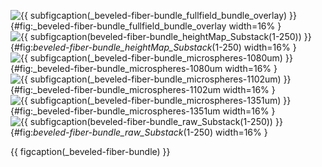<!-- MDFIGINCLUDE(_beveled-fiber-bundle) -->
<div id="fig:_beveled-fiber-bundle">

![{{ subfigcaption(_beveled-fiber-bundle_fullfield_bundle_overlay) }}](img/_beveled-fiber-bundle/fullfield_bundle_overlay.png){#fig:_beveled-fiber-bundle_fullfield_bundle_overlay width=16% }
![{{ subfigcaption(_beveled-fiber-bundle_heightMap_Substack_(1-250)) }}](img/_beveled-fiber-bundle/heightMap_Substack_(1-250).png){#fig:_beveled-fiber-bundle_heightMap_Substack_(1-250) width=16% }
![{{ subfigcaption(_beveled-fiber-bundle_microspheres-1080um) }}](img/_beveled-fiber-bundle/microspheres-1080um.png){#fig:_beveled-fiber-bundle_microspheres-1080um width=16% }
![{{ subfigcaption(_beveled-fiber-bundle_microspheres-1102um) }}](img/_beveled-fiber-bundle/microspheres-1102um.png){#fig:_beveled-fiber-bundle_microspheres-1102um width=16% }
![{{ subfigcaption(_beveled-fiber-bundle_microspheres-1351um) }}](img/_beveled-fiber-bundle/microspheres-1351um.png){#fig:_beveled-fiber-bundle_microspheres-1351um width=16% }
![{{ subfigcaption(_beveled-fiber-bundle_raw_Substack_(1-250)) }}](img/_beveled-fiber-bundle/raw_Substack_(1-250).png){#fig:_beveled-fiber-bundle_raw_Substack_(1-250) width=16% }

{{ figcaption(_beveled-fiber-bundle) }}
</div>
<!-- /MDFIGINCLUDE(_beveled-fiber-bundle) -->
